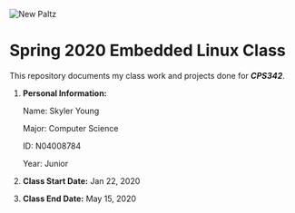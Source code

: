 ![New Paltz](https://www.newpaltz.edu/media/identity/logos/newpaltzlogo.jpg)

# Spring 2020 Embedded Linux Class
 
This repository documents my class work and projects done for *__CPS342__*.
 
   1. __Personal Information:__ 
   
      Name: Skyler Young
      
      Major: Computer Science
      
      ID: N04008784
      
      Year: Junior
    
   2. __Class Start Date:__ Jan 22, 2020
    
   3. __Class End Date:__ May 15, 2020
